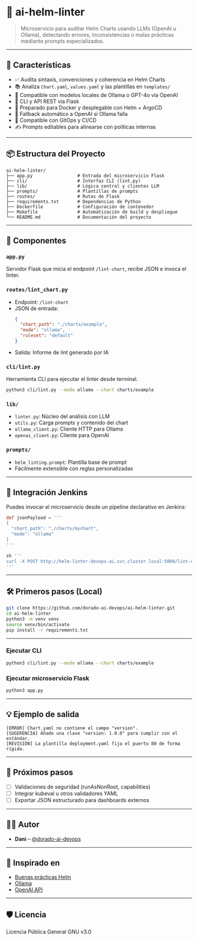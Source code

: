 # 🧠 ai-helm-linter

> Microservicio para auditar Helm Charts usando LLMs (OpenAI u Ollama), detectando errores, inconsistencias o malas prácticas mediante prompts especializados.

---

## 🚀 Características

- ✅ Audita sintaxis, convenciones y coherencia en Helm Charts  
- 📚 Analiza `Chart.yaml`, `values.yaml` y las plantillas en `templates/`  
- 🤖 Compatible con modelos locales de Ollama o GPT-4o vía OpenAI  
- 🧩 CLI y API REST vía Flask  
- 🐳 Preparado para Docker y desplegable con Helm + ArgoCD  
- 🔁 Fallback automático a OpenAI si Ollama falla  
- 📁 Compatible con GitOps y CI/CD  
- ✍️ Prompts editables para alinearse con políticas internas  

---

## 📦 Estructura del Proyecto

```
ai-helm-linter/
├── app.py                 # Entrada del microservicio Flask
├── cli/                   # Interfaz CLI (lint.py)
├── lib/                   # Lógica central y clientes LLM
├── prompts/               # Plantillas de prompts
├── routes/                # Rutas de Flask
├── requirements.txt       # Dependencias de Python
├── Dockerfile             # Configuración de contenedor
├── Makefile               # Automatización de build y despliegue
└── README.md              # Documentación del proyecto
```

---

## 🧩 Componentes

### `app.py`

Servidor Flask que inicia el endpoint `/lint-chart`, recibe JSON e invoca el linter.

### `routes/lint_chart.py`

- Endpoint: `/lint-chart`
- JSON de entrada:  
  ```json
  {
    "chart_path": "./charts/example",
    "mode": "ollama",
    "ruleset": "default"
  }
  ```
- Salida: Informe de lint generado por IA

### `cli/lint.py`

Herramienta CLI para ejecutar el linter desde terminal.

```bash
python3 cli/lint.py --mode ollama --chart charts/example
```

### `lib/`

- `linter.py`: Núcleo del análisis con LLM  
- `utils.py`: Carga prompts y contenido del chart  
- `ollama_client.py`: Cliente HTTP para Ollama  
- `openai_client.py`: Cliente para OpenAI

### `prompts/`

- `helm_linting.prompt`: Plantilla base de prompt
- Fácilmente extensible con reglas personalizadas

---

## 🔁 Integración Jenkins

Puedes invocar el microservicio desde un pipeline declarativo en Jenkins:

```groovy
def jsonPayload = '''
{
  "chart_path": "./charts/mychart",
  "mode": "ollama"
}
'''

sh '''
curl -X POST http://helm-linter.devops-ai.svc.cluster.local:5000/lint-chart   -H "Content-Type: application/json"   -d '${jsonPayload}'
'''
```

---

## 🛠️ Primeros pasos (Local)

```bash
git clone https://github.com/dorado-ai-devops/ai-helm-linter.git
cd ai-helm-linter
python3 -m venv venv
source venv/bin/activate
pip install -r requirements.txt
```

---

### Ejecutar CLI

```bash
python3 cli/lint.py --mode ollama --chart charts/example
```

### Ejecutar microservicio Flask

```bash
python3 app.py
```

---

## 💡 Ejemplo de salida

```
[ERROR] Chart.yaml no contiene el campo "version".
[SUGERENCIA] Añade una clave "version: 1.0.0" para cumplir con el estándar.
[REVISIÓN] La plantilla deployment.yaml fija el puerto 80 de forma rígida.
```

---

## 🔮 Próximos pasos

- [ ] Validaciones de seguridad (runAsNonRoot, capabilities)
- [ ] Integrar kubeval u otros validadores YAML
- [ ] Exportar JSON estructurado para dashboards externos

---

## 👨‍💻 Autor

- **Dani** – [@dorado-ai-devops](https://github.com/dorado-ai-devops)

---

## 🧠 Inspirado en

- [Buenas prácticas Helm](https://helm.sh/docs/chart_best_practices/)
- [Ollama](https://ollama.com)
- [OpenAI API](https://platform.openai.com/docs)

---

## 🛡 Licencia

Licencia Pública General GNU v3.0